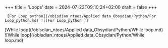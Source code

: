 +++
title = 'Loops'
date = 2024-07-22T09:10:24+02:00
draft = false
+++

     [For Loop_python](/obisdian_ntoes/Applied data_Obsydian/Python/For Loop_python.md) ![[For Loop_python ]]
[While loop](/obisdian_ntoes/Applied data_Obsydian/Python/While loop.md) ![While loop](/obisdian_ntoes/Applied data_Obsydian/Python/While loop.md)